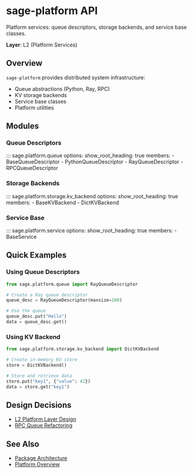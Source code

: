 # sage-platform API

Platform services: queue descriptors, storage backends, and service base classes.

**Layer**: L2 (Platform Services)

## Overview

`sage-platform` provides distributed system infrastructure:

- Queue abstractions (Python, Ray, RPC)
- KV storage backends
- Service base classes
- Platform utilities

## Modules

### Queue Descriptors

::: sage.platform.queue
    options:
      show_root_heading: true
      members:
        - BaseQueueDescriptor
        - PythonQueueDescriptor
        - RayQueueDescriptor
        - RPCQueueDescriptor

### Storage Backends

::: sage.platform.storage.kv_backend
    options:
      show_root_heading: true
      members:
        - BaseKVBackend
        - DictKVBackend

### Service Base

::: sage.platform.service
    options:
      show_root_heading: true
      members:
        - BaseService

## Quick Examples

### Using Queue Descriptors

```python
from sage.platform.queue import RayQueueDescriptor

# Create a Ray queue descriptor
queue_desc = RayQueueDescriptor(maxsize=100)

# Use the queue
queue_desc.put("Hello")
data = queue_desc.get()
```

### Using KV Backend

```python
from sage.platform.storage.kv_backend import DictKVBackend

# Create in-memory KV store
store = DictKVBackend()

# Store and retrieve data
store.put("key1", {"value": 42})
data = store.get("key1")
```

## Design Decisions

- [L2 Platform Layer Design](../../concepts/architecture/design-decisions/l2-platform-layer.md)
- [RPC Queue Refactoring](../../concepts/architecture/design-decisions/rpc-queue-refactoring.md)

## See Also

- [Package Architecture](../../concepts/architecture/package-structure.md)
- [Platform Overview](../../guides/packages/sage-platform/overview.md)
